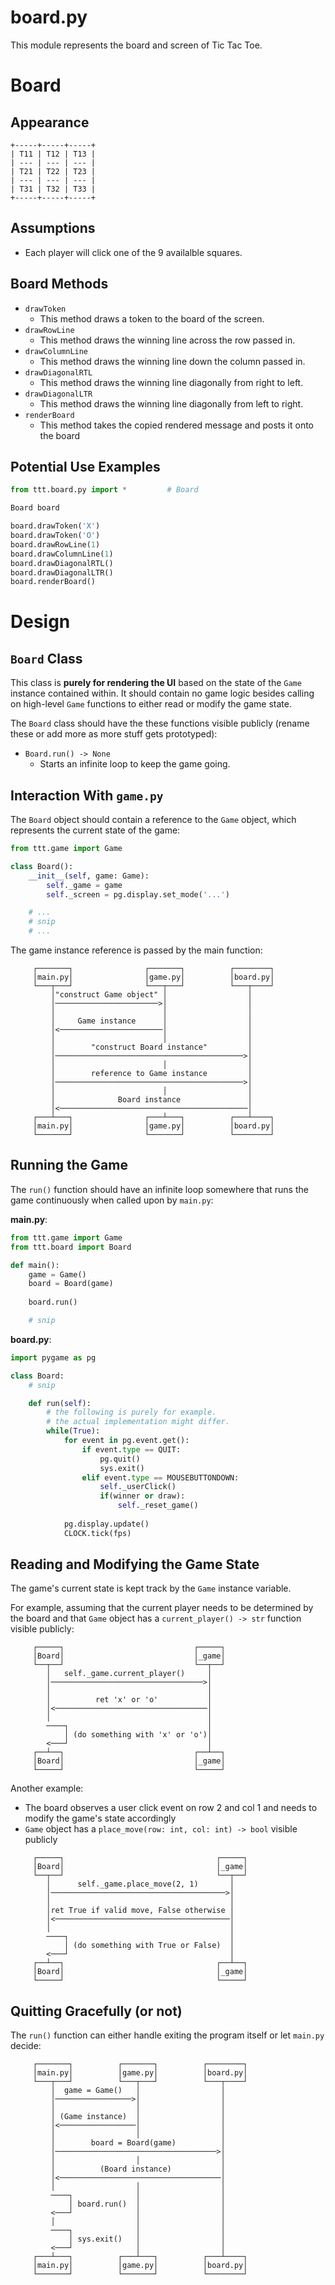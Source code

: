 # board.py

This module represents the board and screen of Tic Tac Toe.

# Board

## Appearance

```
+-----+-----+-----+
| T11 | T12 | T13 |
| --- | --- | --- |
| T21 | T22 | T23 |
| --- | --- | --- |
| T31 | T32 | T33 |
+-----+-----+-----+
```

## Assumptions 

- Each player will click one of the 9 availalble squares.

## Board Methods
  - `drawToken`
    - This method draws a token to the board of the screen.
  - `drawRowLine`
    - This method draws the winning line across the row passed in.
  - `drawColumnLine`
    - This method draws the winning line down the column passed in.
  - `drawDiagonalRTL`
    - This method draws the winning line diagonally from right to left.
  - `drawDiagonalLTR`
    - This method draws the winning line diagonally from left to right.
  - `renderBoard`
    - This method takes the copied rendered message and posts it onto the board   

## Potential Use Examples 

```python
from ttt.board.py import *         # Board 

Board board

board.drawToken('X')
board.drawToken('O')
board.drawRowLine(1)
board.drawColumnLine(1)
board.drawDiagonalRTL()
board.drawDiagonalLTR()
board.renderBoard()
```

# Design

## `Board` Class

This class is **purely for rendering the UI** based on the state of the `Game` instance contained within. It should contain no game logic besides calling on high-level `Game` functions to either read or modify the game state.

The `Board` class should have the these functions visible publicly (rename these or add more as more stuff gets prototyped):

- `Board.run() -> None`
  - Starts an infinite loop to keep the game going.

## Interaction With `game.py`

The `Board` object should contain a reference to the `Game` object, which represents the current state of the game:

```python
from ttt.game import Game

class Board():
    __init__(self, game: Game):
        self._game = game
        self._screen = pg.display.set_mode('...')

    # ...
    # snip
    # ...
```

The game instance reference is passed by the main function: 
```
     ┌───────┐                ┌───────┐          ┌────────┐
     │main.py│                │game.py│          │board.py│
     └───┬───┘                └───┬───┘          └───┬────┘
         │"construct Game object" │                  │     
         │───────────────────────>│                  │     
         │                        │                  │     
         │     Game instance      │                  │     
         │<───────────────────────│                  │     
         │                        │                  │     
         │        "construct Board instance"         │     
         │──────────────────────────────────────────>│     
         │                        │                  │     
         │        reference to Game instance         │     
         │──────────────────────────────────────────>│     
         │                        │                  │     
         │              Board instance               │     
         │<──────────────────────────────────────────│     
     ┌───┴───┐                ┌───┴───┐          ┌───┴────┐
     │main.py│                │game.py│          │board.py│
     └───────┘                └───────┘          └────────┘
```

## Running the Game

The `run()` function should have an infinite loop somewhere that runs the game continuously when called upon by `main.py`:

**main.py**:

```python
from ttt.game import Game
from ttt.board import Board

def main():
    game = Game()
    board = Board(game)
    
    board.run()

    # snip
```

**board.py**:

```python
import pygame as pg 

class Board:
    # snip

    def run(self):
        # the following is purely for example.
        # the actual implementation might differ.
        while(True):
            for event in pg.event.get():
                if event.type == QUIT:
                    pg.quit()
                    sys.exit()
                elif event.type == MOUSEBUTTONDOWN:
                    self._userClick()
                    if(winner or draw):
                        self._reset_game()
                    
            pg.display.update()
            CLOCK.tick(fps)

```

## Reading and Modifying the Game State 

The game's current state is kept track by the `Game` instance variable. 

For example, assuming that the current player needs to be determined by the board and that `Game` object has a `current_player() -> str` function visible publicly:

```
     ┌─────┐                             ┌─────┐
     │Board│                             │_game│
     └──┬──┘                             └──┬──┘
        │   self._game.current_player()     │   
        │──────────────────────────────────>│   
        │                                   │   
        │          ret 'x' or 'o'           │   
        │<──────────────────────────────────│   
        │                                   │   
        ────┐                               │   
            │ (do something with 'x' or 'o')│   
        <───┘                               │   
     ┌──┴──┐                             ┌──┴──┐
     │Board│                             │_game│
     └─────┘                             └─────┘
```

Another example:
- The board observes a user click event on row 2 and col 1 and needs to modify the game's state accordingly
- `Game` object has a `place_move(row: int, col: int) -> bool` visible publicly

```
     ┌─────┐                                  ┌─────┐
     │Board│                                  │_game│
     └──┬──┘                                  └──┬──┘
        │      self._game.place_move(2, 1)       │   
        │───────────────────────────────────────>│   
        │                                        │   
        │ret True if valid move, False otherwise │   
        │<───────────────────────────────────────│   
        │                                        │   
        ────┐                                    │   
            │ (do something with True or False)  │   
        <───┘                                    │   
     ┌──┴──┐                                  ┌──┴──┐
     │Board│                                  │_game│
     └─────┘                                  └─────┘
```

## Quitting Gracefully (or not)

The `run()` function can either handle exiting the program itself or let `main.py` decide:

```
     ┌───────┐          ┌───────┐          ┌────────┐
     │main.py│          │game.py│          │board.py│
     └───┬───┘          └───┬───┘          └───┬────┘
         │  game = Game()   │                  │     
         │─────────────────>│                  │     
         │                  │                  │     
         │ (Game instance)  │                  │     
         │<─────────────────│                  │     
         │                  │                  │     
         │        board = Board(game)          │     
         │────────────────────────────────────>│     
         │                  │                  │     
         │          (Board instance)           │     
         │<────────────────────────────────────│     
         │                  │                  │     
         ────┐              │                  │     
             │ board.run()  │                  │     
         <───┘              │                  │     
         │                  │                  │     
         ────┐              │                  │     
             │ sys.exit()   │                  │     
         <───┘              │                  │     
     ┌───┴───┐          ┌───┴───┐          ┌───┴────┐
     │main.py│          │game.py│          │board.py│
     └───────┘          └───────┘          └────────┘
```
